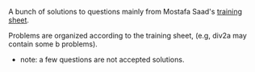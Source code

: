 A bunch of solutions to questions mainly from Mostafa Saad's [training sheet](https://docs.google.com/spreadsheets/d/1iJZWP2nS_OB3kCTjq8L6TrJJ4o-5lhxDOyTaocSYc-k/edit#gid=84654839). 

Problems are organized according to the training sheet, (e.g, div2a may contain some b problems).
- note: a few questions are not accepted solutions. 